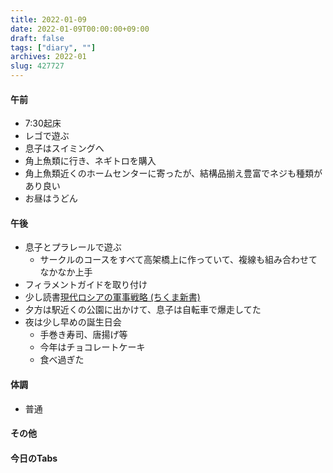 ```yaml
---
title: 2022-01-09
date: 2022-01-09T00:00:00+09:00
draft: false
tags: ["diary", ""]
archives: 2022-01
slug: 427727
---
```

#### 午前
- 7:30起床
- レゴで遊ぶ
- 息子はスイミングへ
- 角上魚類に行き、ネギトロを購入
- 角上魚類近くのホームセンターに寄ったが、結構品揃え豊富でネジも種類があり良い
- お昼はうどん
#### 午後
- 息子とプラレールで遊ぶ
  - サークルのコースをすべて高架橋上に作っていて、複線も組み合わせてなかなか上手
- フィラメントガイドを取り付け
- 少し読書[現代ロシアの軍事戦略 (ちくま新書)](https://calil.jp/book/4480073957)
- 夕方は駅近くの公園に出かけて、息子は自転車で爆走してた
- 夜は少し早めの誕生日会
  - 手巻き寿司、唐揚げ等
  - 今年はチョコレートケーキ
  - 食べ過ぎた
#### 体調
- 普通
#### その他
#### 今日のTabs